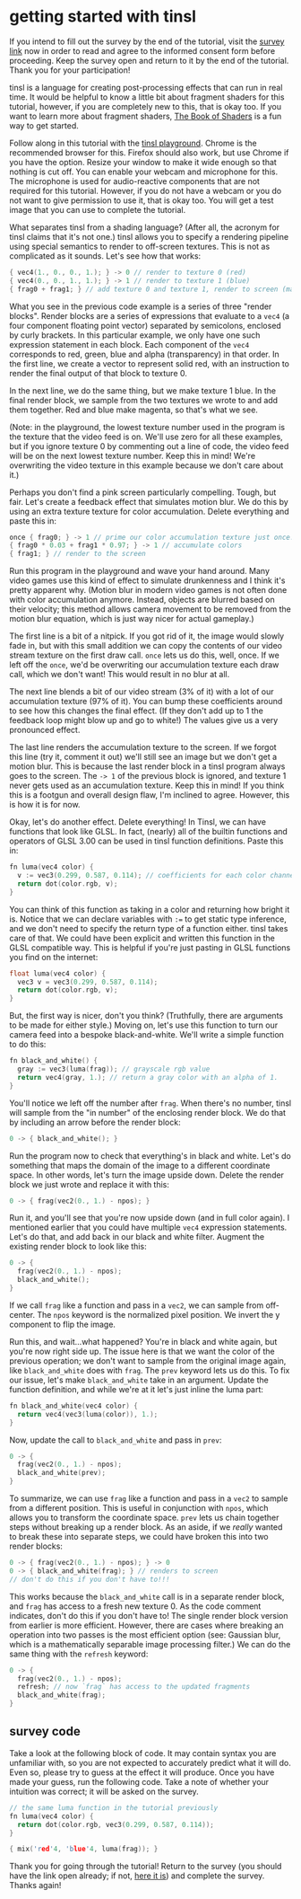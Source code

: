 # getting started with tinsl

If you intend to fill out the survey by the end of the tutorial, visit the
[survey link](https://docs.google.com/forms/d/e/1FAIpQLSclVAb-okgpAFoR3XdrZJ8xagOtWVW5eVBxr8ij5oY09yCoIA/viewform?usp=sf_link)
now in order to read and agree to the informed consent form before
proceeding. Keep the survey open and return to it by the end of the tutorial.
Thank you for your participation!

tinsl is a language for creating post-processing effects that can run in real
time. It would be helpful to know a little bit about fragment shaders for this
tutorial, however, if you are completely new to this, that is okay too. If you
want to learn more about fragment shaders, [The Book of
Shaders](https://thebookofshaders.com/) is a fun way to get started.

Follow along in this tutorial with the [tinsl
playground](https://bandaloo.fun/playground). Chrome is the recommended browser
for this. Firefox should also work, but use Chrome if you have the option.
Resize your window to make it wide enough so that nothing is cut off. You can
enable your webcam and microphone for this. The microphone is used for
audio-reactive components that are not required for this tutorial. However, if
you do not have a webcam or you do not want to give permission to use it, that
is okay too. You will get a test image that you can use to complete the
tutorial.

What separates tinsl from a shading language? (After all, the acronym for tinsl
claims that it's not one.) tinsl allows you to specify a rendering pipeline
using special semantics to render to off-screen textures. This is not as
complicated as it sounds. Let's see how that works:

```c
{ vec4(1., 0., 0., 1.); } -> 0 // render to texture 0 (red)
{ vec4(0., 0., 1., 1.); } -> 1 // render to texture 1 (blue)
{ frag0 + frag1; } // add texture 0 and texture 1, render to screen (magenta)
```

What you see in the previous code example is a series of three "render blocks".
Render blocks are a series of expressions that evaluate to a `vec4` (a four
component floating point vector) separated by semicolons, enclosed by curly
brackets. In this particular example, we only have one such expression statement
in each block. Each component of the `vec4` corresponds to red, green, blue and
alpha (transparency) in that order. In the first line, we create a vector to
represent solid red, with an instruction to render the final output of that
block to texture 0.

In the next line, we do the same thing, but we make texture 1 blue. In the final
render block, we sample from the two textures we wrote to and add them together.
Red and blue make magenta, so that's what we see.

(Note: in the playground, the lowest texture number used in the program is the
texture that the video feed is on. We'll use zero for all these examples, but if
you ignore texture 0 by commenting out a line of code, the video feed will be on
the next lowest texture number. Keep this in mind! We're overwriting the video
texture in this example because we don't care about it.)

Perhaps you don't find a pink screen particularly compelling. Tough, but fair.
Let's create a feedback effect that simulates motion blur. We do this by using
an extra texture texture for color accumulation. Delete everything and paste
this in:

```c
once { frag0; } -> 1 // prime our color accumulation texture just once!
{ frag0 * 0.03 + frag1 * 0.97; } -> 1 // accumulate colors
{ frag1; } // render to the screen
```

Run this program in the playground and wave your hand around. Many video games
use this kind of effect to simulate drunkenness and I think it's pretty apparent
why. (Motion blur in modern video games is not often done with color
accumulation anymore. Instead, objects are blurred based on their velocity; this
method allows camera movement to be removed from the motion blur equation, which
is just way nicer for actual gameplay.)

The first line is a bit of a nitpick. If you got rid of it, the image would
slowly fade in, but with this small addition we can copy the contents of our
video stream texture on the first draw call. `once` lets us do this, well, once.
If we left off the `once`, we'd be overwriting our accumulation texture each
draw call, which we don't want! This would result in no blur at all.

The next line blends a bit of our video stream (3% of it) with a lot of our
accumulation texture (97% of it). You can bump these coefficients around to see
how this changes the final effect. (If they don't add up to 1 the feedback loop
might blow up and go to white!) The values give us a very pronounced effect.

The last line renders the accumulation texture to the screen. If we forgot this
line (try it, comment it out) we'll still see an image but we don't get a motion
blur. This is because the last render block in a tinsl program always goes to
the screen. The `-> 1` of the previous block is ignored, and texture 1 never
gets used as an accumulation texture. Keep this in mind! If you think this is a
footgun and overall design flaw, I'm inclined to agree. However, this is how it
is for now.

Okay, let's do another effect. Delete everything! In Tinsl, we can have
functions that look like GLSL. In fact, (nearly) all of the builtin functions
and operators of GLSL 3.00 can be used in tinsl function definitions. Paste this
in:

```c
fn luma(vec4 color) {
  v := vec3(0.299, 0.587, 0.114); // coefficients for each color channel
  return dot(color.rgb, v);
}
```

You can think of this function as taking in a color and returning how bright it
is. Notice that we can declare variables with `:=` to get static type inference,
and we don't need to specify the return type of a function either. tinsl takes
care of that. We could have been explicit and written this function in the GLSL
compatible way. This is helpful if you're just pasting in GLSL functions you
find on the internet:

```c
float luma(vec4 color) {
  vec3 v = vec3(0.299, 0.587, 0.114);
  return dot(color.rgb, v);
}
```

But, the first way is nicer, don't you think? (Truthfully, there are arguments
to be made for either style.) Moving on, let's use this function to turn our
camera feed into a bespoke black-and-white. We'll write a simple function to do
this:

```c
fn black_and_white() {
  gray := vec3(luma(frag)); // grayscale rgb value
  return vec4(gray, 1.); // return a gray color with an alpha of 1.
}
```

You'll notice we left off the number after `frag`. When there's no number, tinsl
will sample from the "in number" of the enclosing render block. We do that by
including an arrow before the render block:

```c
0 -> { black_and_white(); }
```

Run the program now to check that everything's in black and white. Let's do
something that maps the domain of the image to a different coordinate space. In
other words, let's turn the image upside down. Delete the render block we just
wrote and replace it with this:

```c
0 -> { frag(vec2(0., 1.) - npos); }
```

Run it, and you'll see that you're now upside down (and in full color again). I
mentioned earlier that you could have multiple `vec4` expression statements.
Let's do that, and add back in our black and white filter. Augment the existing
render block to look like this:

```c
0 -> {
  frag(vec2(0., 1.) - npos);
  black_and_white();
}
```

If we call `frag` like a function and pass in a `vec2`, we can sample from
off-center. The `npos` keyword is the normalized pixel position. We invert the y
component to flip the image.

Run this, and wait...what happened? You're in black and white again, but you're
now right side up. The issue here is that we want the color of the previous
operation; we don't want to sample from the original image again, like
`black_and_white` does with `frag`. The `prev` keyword lets us do this. To fix
our issue, let's make `black_and_white` take in an argument. Update the function
definition, and while we're at it let's just inline the luma part:

```c
fn black_and_white(vec4 color) {
  return vec4(vec3(luma(color)), 1.);
}
```

Now, update the call to `black_and_white` and pass in `prev`:

```c
0 -> {
  frag(vec2(0., 1.) - npos);
  black_and_white(prev);
}
```

To summarize, we can use `frag` like a function and pass in a `vec2` to sample
from a different position. This is useful in conjunction with `npos`, which
allows you to transform the coordinate space. `prev` lets us chain together
steps without breaking up a render block. As an aside, if we _really_ wanted to
break these into separate steps, we could have broken this into two render
blocks:

```c
0 -> { frag(vec2(0., 1.) - npos); } -> 0
0 -> { black_and_white(frag); } // renders to screen
// don't do this if you don't have to!!!
```

This works because the `black_and_white` call is in a separate render block, and
`frag` has access to a fresh new texture 0. As the code comment indicates, don't
do this if you don't have to! The single render block version from earlier is
more efficient. However, there are cases where breaking an operation into two
passes is the most efficient option (see: Gaussian blur, which is a
mathematically separable image processing filter.) We can do the same thing with
the `refresh` keyword:

```c
0 -> {
  frag(vec2(0., 1.) - npos);
  refresh; // now `frag` has access to the updated fragments
  black_and_white(frag);
}
```

## survey code

Take a look at the following block of code. It may contain syntax you are
unfamiliar with, so you are not expected to accurately predict what it will do.
Even so, please try to guess at the effect it will produce. Once you have made
your guess, run the following code. Take a note of whether your intuition was
correct; it will be asked on the survey.

```c
// the same luma function in the tutorial previously
fn luma(vec4 color) {
  return dot(color.rgb, vec3(0.299, 0.587, 0.114));
}

{ mix('red'4, 'blue'4, luma(frag)); }
```

Thank you for going through the tutorial! Return to the survey (you should
have the link open already; if not,
[here it is](https://docs.google.com/forms/d/e/1FAIpQLSclVAb-okgpAFoR3XdrZJ8xagOtWVW5eVBxr8ij5oY09yCoIA/viewform?usp=sf_link))
and complete the survey. Thanks again!
